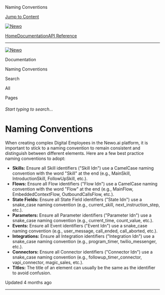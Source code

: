 Naming Conventions

[Jump to Content](#content)

[![Newo](https://files.readme.io/895bdeef8322f081f6d0f4507a17e414930dfddfddf1de452f458dc00698ca84-small-svgviewer-png-output_9.png)](/)

[Home](/)[Documentation](index.md)[API Reference](/reference)

* * *

[![Newo](https://files.readme.io/895bdeef8322f081f6d0f4507a17e414930dfddfddf1de452f458dc00698ca84-small-svgviewer-png-output_9.png)](/)

Documentation

Naming Conventions

Search

All

Pages

###### Start typing to search…

# Naming Conventions

When creating complex Digital Employees in the Newo.ai platform, it is important to stick to a naming convention to remain consistent and distinguish between different elements. Here are a few best practice naming conventions to adopt:

*   **Skills:** Ensure all Skill identifiers ("Skill Idn") use a CamelCase naming convention with the word "Skill" at the end (e.g., MainSkill, IntroductionSkill, FollowUpSkill, etc.).
*   **Flows:** Ensure all Flow identifiers ("Flow Idn") use a CamelCase naming convention with the word "Flow" at the end (e.g., MainFlow, EmbeddedContextFlow, OutboundCallsFlow, etc.).
*   **State Fields:** Ensure all State Field identifiers ("State Idn") use a snake\_case naming convention (e.g., current\_skill, next\_instruction\_step, etc.).
*   **Parameters:** Ensure all Parameter identifiers ("Parameter Idn") use a snake\_case naming convention (e.g., current\_time, count\_value, etc.).
*   **Events:** Ensure all Event identifiers ("Event Idn") use a snake\_case naming convention (e.g., user\_message, call\_ended, call\_aborted, etc.).
*   **Integrations:** Ensure all Integration identifiers ("Integration Idn") use a snake\_case naming convention (e.g., program\_timer, twilio\_messenger, etc.).
*   **Connectors:** Ensure all Connector identifiers ("Connector Idn") use a snake\_case naming convention (e.g., followup\_timer\_connector, vapi\_connector, magic\_sales, etc.).
*   **Titles:** The title of an element can usually be the same as the identifier to avoid confusion.

Updated 4 months ago

* * *
